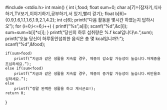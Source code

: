 #include <stdio.h>
int main()
{
    int i,food;
    float sum=0;
    char a[7]={잠자기,식사하기,TV보기,이야기하기,공부하기,서 있기,빨리 걷기};
    float b[6]={0.9,1.6,1.1,1.6,1.9,2.1,4.2};
    int c[6];
    printf(“다음 활동을 몇시간 하였는지 답하시오”);
    for (i=0;i<=6;i++)
    {
        printf(“%s”,a[i]);
        scanf(“%d”,&c[i]);
        sum=sum+b[i]*c[i];
    }
    printf(“당신의 하루 섭취량은 %.f kcal입니다\n.“,sum);
    printf(“오늘 당신이 하루동안섭취한 음식은 총 몇 kcal입니까?:”);
    scanf(“%d”,&food);
    
    if(sum>food)
        printf(“지금과 같은 생활을 지속할 경우, 체중이 감소할 가능성이 높습니다.저체중을조심하세요.“);
    else if(sum<food)
        printf(“지금과 같은 생활을 지속할 경우, 체중이 증가할 가능성이 높습니다.비만을조심하세요.”);
    else
        printf(“정말 완벽한 생활을 하고 계시군요!);
    return 0;
}
